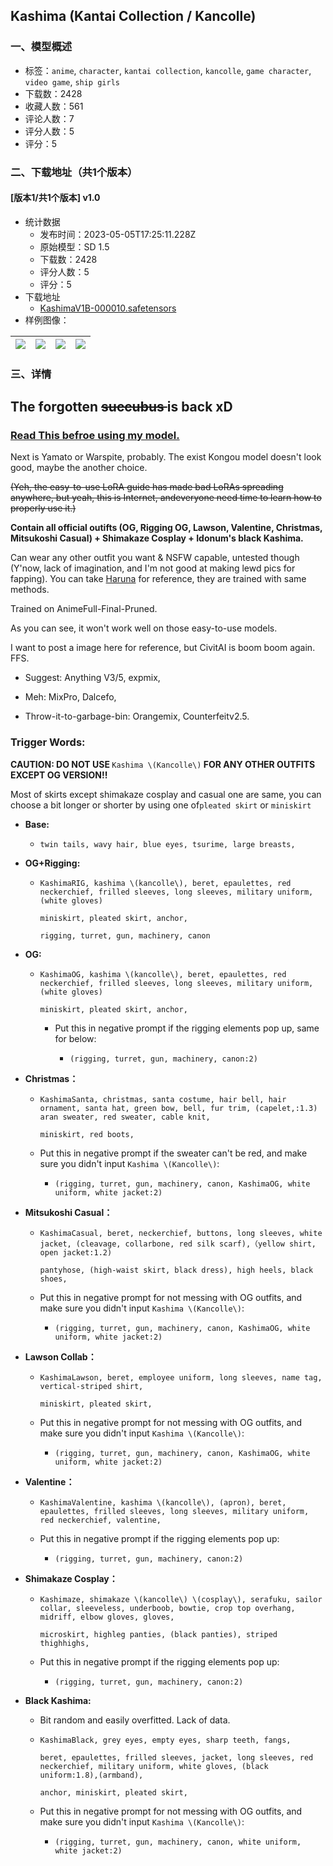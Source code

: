## Kashima (Kantai Collection / Kancolle)
### 一、模型概述

- 标签：`anime`, `character`, `kantai collection`, `kancolle`, `game character`, `video game`, `ship girls`
- 下载数：2428
- 收藏人数：561
- 评论人数：7
- 评分人数：5
- 评分：5

### 二、下载地址（共1个版本）

#### [版本1/共1个版本] v1.0

- 统计数据
  - 发布时间：2023-05-05T17:25:11.228Z
  - 原始模型：SD 1.5
  - 下载数：2428
  - 评分人数：5
  - 评分：5
- 下载地址
  - [KashimaV1B-000010.safetensors](https://civitai.com/api/download/models/62849)
- 样例图像：

| <img src="https://image.civitai.com/xG1nkqKTMzGDvpLrqFT7WA/4bfceac4-0522-4d73-8f6d-0ecfa03dfda2/width=450/691872.jpeg" /> | <img src="https://image.civitai.com/xG1nkqKTMzGDvpLrqFT7WA/9b89cc41-a341-41b7-b81c-a573fc621ce9/width=450/694537.jpeg" /> | <img src="https://image.civitai.com/xG1nkqKTMzGDvpLrqFT7WA/9b31128e-9881-4a42-a248-987e629d686f/width=450/691899.jpeg" /> | <img src="https://image.civitai.com/xG1nkqKTMzGDvpLrqFT7WA/bf983c17-192e-45fe-ae08-18ab53ee149f/width=450/691907.jpeg" /> |
| ---- | ---- | ---- | ---- |


### 三、详情
<h2>The forgotten <s>succubus </s>is back xD</h2><h3><a rel="ugc" href="https://www.pixiv.net/artworks/106439383">Read This befroe using my model.</a></h3><p>Next is Yamato or Warspite, probably. The exist Kongou model doesn't look good, maybe the another choice.</p><p><s>(Yeh, the easy-to-use LoRA guide has made bad LoRAs spreading anywhere, but yeah, this is Internet, andeveryone need time to learn how to properly use it.)</s></p><p></p><p><strong>Contain all official outifts (OG, Rigging OG, Lawson, Valentine, Christmas, Mitsukoshi Casual) + Shimakaze Cosplay + Idonum's black Kashima.</strong></p><p>Can wear any other outfit you want &amp; NSFW capable, untested though (Y'now, lack of imagination, and I'm not good at making lewd pics for fapping). You can take <a target="_blank" rel="ugc" href="https://civitai.com/models/47552/haruna-kantai-collection-kancolle">Haruna</a> for reference, they are trained with same methods.</p><p>Trained on AnimeFull-Final-Pruned.</p><p>As you can see, it won't work well on those easy-to-use models.</p><p>I want to post a image here for reference, but CivitAI is boom boom again. FFS.</p><ul><li><p>Suggest: Anything V3/5, expmix,</p></li><li><p>Meh: MixPro, Dalcefo,</p></li><li><p>Throw-it-to-garbage-bin: Orangemix, Counterfeitv2.5.</p></li></ul><p></p><h3>Trigger Words:</h3><p><strong>CAUTION: DO NOT USE </strong><code>Kashima \(Kancolle\)</code><strong> FOR ANY OTHER OUTFITS EXCEPT OG VERSION!!</strong></p><p>Most of skirts except shimakaze cosplay and casual one are same, you can choose a bit longer or shorter by using one of<code>pleated skirt</code> or <code>miniskirt</code></p><ul><li><p><strong>Base:</strong></p><ul><li><p><code>twin tails, wavy hair, blue eyes, tsurime, large breasts,</code></p></li></ul></li><li><p><strong>OG+Rigging:</strong></p><ul><li><p><code>KashimaRIG, kashima \(kancolle\), beret, epaulettes, red neckerchief, frilled sleeves, long sleeves, military uniform, (white gloves)</code></p><p><code>miniskirt, pleated skirt, anchor,</code></p><p><code>rigging, turret, gun, machinery, canon</code></p></li></ul></li><li><p><strong>OG:</strong></p><ul><li><p><code>KashimaOG, kashima \(kancolle\), beret, epaulettes, red neckerchief, frilled sleeves, long sleeves, military uniform, (white gloves)</code></p><p><code>miniskirt, pleated skirt, anchor,</code></p><ul><li><p>Put this in negative prompt if the rigging elements pop up, same for below:</p><ul><li><p><code>(rigging, turret, gun, machinery, canon:2)</code></p></li></ul></li></ul></li></ul></li><li><p><strong>Christmas：</strong></p><ul><li><p><code>KashimaSanta, christmas, santa costume, hair bell, hair ornament, santa hat, green bow, bell, fur trim, (capelet,:1.3) aran sweater, red sweater, cable knit,</code></p><p><code>miniskirt, red boots,</code></p></li><li><p>Put this in negative prompt if the sweater can't be red, and make sure you didn't input <code>Kashima \(Kancolle\)</code>:</p><ul><li><p><code>(rigging, turret, gun, machinery, canon, KashimaOG, white uniform, white jacket:2)</code></p></li></ul></li></ul></li><li><p><strong>Mitsukoshi Casual：</strong></p><ul><li><p><code>KashimaCasual, beret, neckerchief, buttons, long sleeves, white jacket, (cleavage, collarbone, red silk scarf),（yellow shirt, open jacket:1.2)</code></p><p><code>pantyhose, (high-waist skirt, black dress), high heels, black shoes,</code></p></li><li><p>Put this in negative prompt for not messing with OG outfits, and make sure you didn't input <code>Kashima \(Kancolle\)</code>:</p><ul><li><p><code>(rigging, turret, gun, machinery, canon, KashimaOG, white uniform, white jacket:2)</code></p></li></ul></li></ul></li><li><p><strong>Lawson Collab：</strong></p><ul><li><p><code>KashimaLawson, beret, employee uniform, long sleeves, name tag, vertical-striped shirt,</code></p><p><code>miniskirt, pleated skirt,</code></p></li><li><p>Put this in negative prompt for not messing with OG outfits, and make sure you didn't input <code>Kashima \(Kancolle\)</code>:</p><ul><li><p><code>(rigging, turret, gun, machinery, canon, KashimaOG, white uniform, white jacket:2)</code></p></li></ul></li></ul></li><li><p><strong>Valentine：</strong></p><ul><li><p><code>KashimaValentine, kashima \(kancolle\), (apron), beret, epaulettes, frilled sleeves, long sleeves, military uniform, red neckerchief, valentine,</code></p></li><li><p>Put this in negative prompt if the rigging elements pop up:</p><ul><li><p><code>(rigging, turret, gun, machinery, canon:2)</code></p></li></ul></li></ul></li></ul><ul><li><p><strong>Shimakaze Cosplay：</strong></p><ul><li><p><code>Kashimaze, shimakaze \(kancolle\) \(cosplay\), serafuku, sailor collar, sleeveless, underboob, bowtie, crop top overhang, midriff, elbow gloves, gloves,</code></p><p><code>microskirt, highleg panties, (black panties), striped thighhighs,</code></p></li><li><p>Put this in negative prompt if the rigging elements pop up:</p><ul><li><p><code>(rigging, turret, gun, machinery, canon:2)</code></p></li></ul></li></ul></li></ul><ul><li><p><strong>Black Kashima:</strong></p><ul><li><p>Bit random and easily overfitted. Lack of data.</p></li><li><p><code>KashimaBlack, grey eyes, empty eyes, sharp teeth, fangs,</code></p><p><code>beret, epaulettes, frilled sleeves, jacket, long sleeves, red neckerchief, military uniform, white gloves, (black uniform:1.8),(armband),</code></p><p><code>anchor, miniskirt, pleated skirt,</code></p></li><li><p>Put this in negative prompt for not messing with OG outfits, and make sure you didn't input <code>Kashima \(Kancolle\)</code>:</p><ul><li><p><code>(rigging, turret, gun, machinery, canon, white uniform, white jacket:2)</code></p></li></ul></li></ul></li></ul>
